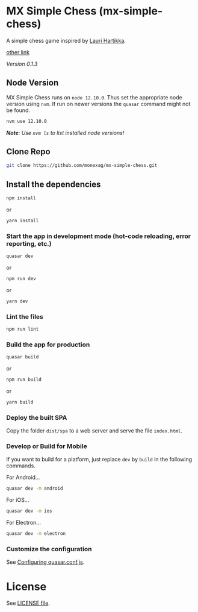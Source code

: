 # MX Simple Chess (mx-simple-chess)

A simple chess game inspired by [Lauri Hartikka](https://www.freecodecamp.org/news/simple-chess-ai-step-by-step-1d55a9266977/).

<a href="ttps://www.freecodecamp.org/news/simple-chess-ai-step-by-step-1d55a9266977/" _target="blank">other link</a>

_Version 0.1.3_

## Node Version

MX Simple Chess runs on `node 12.10.0`. Thus set the appropriate node version using `nvm`. If run on newer versions the `quasar` command might not be found.

```bash
nvm use 12.10.0
```

_**Note**: Use `nvm ls` to list installed node versions!_

## Clone Repo

```bash
git clone https://github.com/monexag/mx-simple-chess.git
```

## Install the dependencies

```bash
npm install
```

or

```bash
yarn install
```

### Start the app in development mode (hot-code reloading, error reporting, etc.)

```bash
quasar dev
```

or

```bash
npm run dev
```

or

```bash
yarn dev
```

### Lint the files

```bash
npm run lint
```

### Build the app for production

```bash
quasar build
```

or

```bash
npm run build
```

or

```bash
yarn build
```

### Deploy the built SPA

Copy the folder `dist/spa` to a web server and serve the file `index.html`.

### Develop or Build for Mobile

If you want to build for a platform, just replace `dev` by `build` in the following commands.

For Android...

```bash
quasar dev -m android
```

For iOS...

```bash
quasar dev -m ios
```

For Electron...

```bash
quasar dev -m electron
```

### Customize the configuration

See [Configuring quasar.conf.js](https://quasar.dev/quasar-cli/quasar-conf-js).

# License

See [LICENSE file](/LICENSE).
